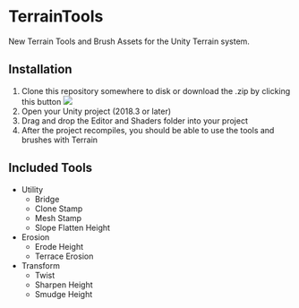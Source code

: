 # TerrainTools
New Terrain Tools and Brush Assets for the Unity Terrain system.

## Installation
1. Clone this repository somewhere to disk or download the .zip by clicking this button
![](https://gyazo.com/a7655626bef09d1dfb6c9114b527bbe8)
2. Open your Unity project (2018.3 or later)
3. Drag and drop the Editor and Shaders folder into your project
4. After the project recompiles, you should be able to use the tools and brushes with Terrain

## Included Tools
- Utility
  - Bridge
  - Clone Stamp
  - Mesh Stamp
  - Slope Flatten Height
- Erosion
  - Erode Height
  - Terrace Erosion
- Transform
  - Twist
  - Sharpen Height
  - Smudge Height

